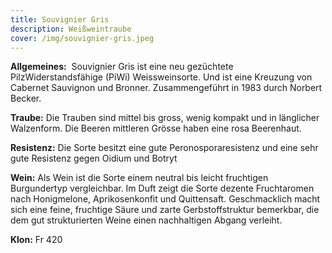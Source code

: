 ```yaml
---
title: Souvignier Gris
description: Weißweintraube
cover: /img/souvignier-gris.jpeg
---
```

**Allgemeines:** 
Souvignier Gris ist eine neu gezüchtete PilzWiderstandsfähige (PiWi) Weissweinsorte. Und ist eine Kreuzung von Cabernet Sauvignon und Bronner. Zusammengeführt in 1983 durch Norbert Becker.

**Traube:** 
Die Trauben sind mittel bis gross, wenig kompakt und in länglicher Walzenform. Die Beeren mittleren Grösse haben eine rosa Beerenhaut.

**Resistenz:** 
Die Sorte besitzt eine gute Peronosporaresistenz und eine sehr gute Resistenz gegen Oidium und Botryt

**Wein:** 
Als Wein ist die Sorte einem neutral bis leicht fruchtigen Burgundertyp vergleichbar. Im Duft zeigt die Sorte dezente Fruchtaromen nach Honigmelone, Aprikosenkonfit und Quittensaft. Geschmacklich macht sich eine feine, fruchtige Säure und zarte Gerbstoffstruktur bemerkbar, die dem gut strukturierten Weine einen nachhaltigen Abgang verleiht.

**Klon:** Fr 420